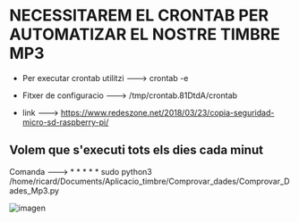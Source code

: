 # NECESSITAREM EL CRONTAB PER AUTOMATIZAR EL NOSTRE TIMBRE MP3

- Per executar crontab utilitzi ---> crontab -e

- Fitxer de configuracio ---> /tmp/crontab.81DtdA/crontab

- link ---> https://www.redeszone.net/2018/03/23/copia-seguridad-micro-sd-raspberry-pi/

## Volem que s'executi tots els dies cada minut

Comanda ---> * * * * * sudo python3 /home/ricard/Documents/Aplicacio_timbre/Comprovar_dades/Comprovar_Dades_Mp3.py

![imagen](https://user-images.githubusercontent.com/61557739/170247249-a9246416-17f7-4906-9d25-2c2b0e3e5a83.png)
